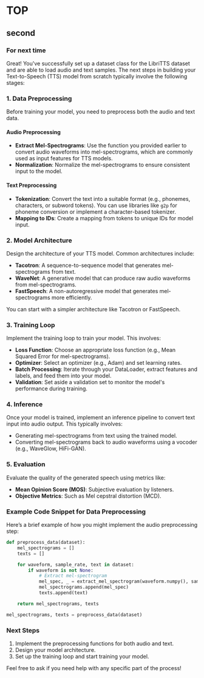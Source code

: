 # TOP

## second

### For next time

Great! You've successfully set up a dataset class for the LibriTTS dataset and are able to load audio and text samples. The next steps in building your Text-to-Speech (TTS) model from scratch typically involve the following stages:

### 1. Data Preprocessing

Before training your model, you need to preprocess both the audio and text data.

#### Audio Preprocessing

- **Extract Mel-Spectrograms**: Use the function you provided earlier to convert audio waveforms into mel-spectrograms, which are commonly used as input features for TTS models.
- **Normalization**: Normalize the mel-spectrograms to ensure consistent input to the model.

#### Text Preprocessing

- **Tokenization**: Convert the text into a suitable format (e.g., phonemes, characters, or subword tokens). You can use libraries like `g2p` for phoneme conversion or implement a character-based tokenizer.
- **Mapping to IDs**: Create a mapping from tokens to unique IDs for model input.

### 2. Model Architecture

Design the architecture of your TTS model. Common architectures include:

- **Tacotron**: A sequence-to-sequence model that generates mel-spectrograms from text.
- **WaveNet**: A generative model that can produce raw audio waveforms from mel-spectrograms.
- **FastSpeech**: A non-autoregressive model that generates mel-spectrograms more efficiently.

You can start with a simpler architecture like Tacotron or FastSpeech.

### 3. Training Loop

Implement the training loop to train your model. This involves:

- **Loss Function**: Choose an appropriate loss function (e.g., Mean Squared Error for mel-spectrograms).
- **Optimizer**: Select an optimizer (e.g., Adam) and set learning rates.
- **Batch Processing**: Iterate through your DataLoader, extract features and labels, and feed them into your model.
- **Validation**: Set aside a validation set to monitor the model's performance during training.

### 4. Inference

Once your model is trained, implement an inference pipeline to convert text input into audio output. This typically involves:

- Generating mel-spectrograms from text using the trained model.
- Converting mel-spectrograms back to audio waveforms using a vocoder (e.g., WaveGlow, HiFi-GAN).

### 5. Evaluation

Evaluate the quality of the generated speech using metrics like:

- **Mean Opinion Score (MOS)**: Subjective evaluation by listeners.
- **Objective Metrics**: Such as Mel cepstral distortion (MCD).

### Example Code Snippet for Data Preprocessing

Here’s a brief example of how you might implement the audio preprocessing step:

```python
def preprocess_data(dataset):
    mel_spectrograms = []
    texts = []

    for waveform, sample_rate, text in dataset:
        if waveform is not None:
            # Extract mel-spectrogram
            mel_spec, _ = extract_mel_spectrogram(waveform.numpy(), sample_rate)
            mel_spectrograms.append(mel_spec)
            texts.append(text)

    return mel_spectrograms, texts

mel_spectrograms, texts = preprocess_data(dataset)
```

### Next Steps

1. Implement the preprocessing functions for both audio and text.
2. Design your model architecture.
3. Set up the training loop and start training your model.

Feel free to ask if you need help with any specific part of the process!
